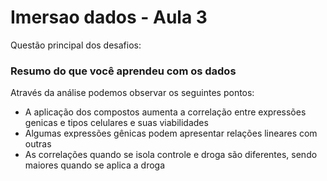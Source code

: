 # Imersao dados - Aula 3

Questão principal dos desafios:

### Resumo do que você aprendeu com os dados

Através da análise podemos observar os seguintes pontos:
* A aplicação dos compostos aumenta a correlação entre expressões genicas e tipos celulares e suas viabilidades
* Algumas expressões gênicas podem apresentar relações lineares com outras
* As correlações quando se isola controle e droga são diferentes, sendo maiores quando se aplica a droga
